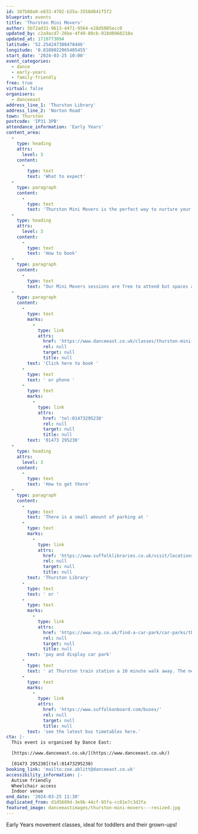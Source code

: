 ```yaml
---
id: 107b88a0-e833-4702-b35a-3558d041f5f2
blueprint: events
title: 'Thurston Mini Movers'
author: 5b72ad31-9613-4471-9564-e28d5005ecc0
updated_by: c2a9acd7-26be-4f49-89cb-918d0960210a
updated_at: 1710773094
latitude: '52.254247380478446'
longitude: '0.8108022965405455'
start_date: '2024-03-25 10:00'
event_categories:
  - dance
  - early-years
  - family-friendly
free: true
virtual: false
organisers:
  - danceeast
address_line_1: 'Thurston Library'
address_line_2: 'Norton Road'
town: Thurston
postcode: 'IP31 3PB'
attendance_information: 'Early Years'
content_area:
  -
    type: heading
    attrs:
      level: 3
    content:
      -
        type: text
        text: 'What to expect'
  -
    type: paragraph
    content:
      -
        type: text
        text: 'Thurston Mini Movers is the perfect way to nurture your little ones natural love of movement in a structured yet relaxed environment. Themes, music, props and games are used to develop balance, coordination and imagination, and grown-ups are encouraged to join in the fun too!'
  -
    type: heading
    attrs:
      level: 3
    content:
      -
        type: text
        text: 'How to book'
  -
    type: paragraph
    content:
      -
        type: text
        text: "Our Mini Movers sessions are free to attend but spaces are limited so booking is essential.\_Only those who have booked in advance will be able to participate in the session."
  -
    type: paragraph
    content:
      -
        type: text
        marks:
          -
            type: link
            attrs:
              href: 'https://www.danceeast.co.uk/classes/thurston-mini-movers-3/'
              rel: null
              target: null
              title: null
        text: 'Click here to book '
      -
        type: text
        text: ' or phone '
      -
        type: text
        marks:
          -
            type: link
            attrs:
              href: 'tel:01473295230'
              rel: null
              target: null
              title: null
        text: '01473 295230'
  -
    type: heading
    attrs:
      level: 3
    content:
      -
        type: text
        text: 'How to get there'
  -
    type: paragraph
    content:
      -
        type: text
        text: 'There is a small amount of parking at '
      -
        type: text
        marks:
          -
            type: link
            attrs:
              href: 'https://www.suffolklibraries.co.uk/visit/locations-and-times/thurston-library?page=2'
              rel: null
              target: null
              title: null
        text: 'Thurston Library'
      -
        type: text
        text: ' or '
      -
        type: text
        marks:
          -
            type: link
            attrs:
              href: 'https://www.ncp.co.uk/find-a-car-park/car-parks/thurston-station-greater-anglia/'
              rel: null
              target: null
              title: null
        text: 'pay and display car park'
      -
        type: text
        text: ' at Thurston train station a 10 minute walk away. The nearest bus stop is a two minute walk away, '
      -
        type: text
        marks:
          -
            type: link
            attrs:
              href: 'https://www.suffolkonboard.com/buses/'
              rel: null
              target: null
              title: null
        text: 'see the latest bus timetables here.'
cta: |-
  This event is organised by Dance East:

  [https://www.danceeast.co.uk/](https://www.danceeast.co.uk/)

  [01473 295230](tel:01473295230)
booking_link: 'mailto:zoe.ablitt@danceeast.co.uk'
accessibility_information: |-
  Autism friendly
  Wheelchair access
  Indoor venue
end_date: '2024-03-25 11:30'
duplicated_from: d1d5689d-3e9b-44cf-95fa-cc01e7c3d2fa
featured_image: danceeastimages/thurston-mini-movers---resized.jpg
---
```

Early Years movement classes, ideal for toddlers and their grown-ups!